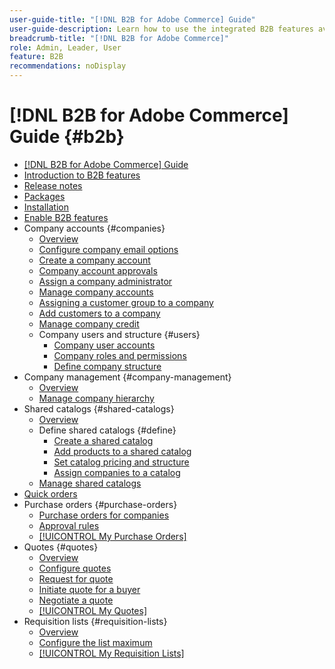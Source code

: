 ```yaml
---
user-guide-title: "[!DNL B2B for Adobe Commerce] Guide"
user-guide-description: Learn how to use the integrated B2B features available for Adobe Commerce, 
breadcrumb-title: "[!DNL B2B for Adobe Commerce]"
role: Admin, Leader, User
feature: B2B
recommendations: noDisplay
---
```


# [!DNL B2B for Adobe Commerce] Guide {#b2b}

+ [[!DNL B2B for Adobe Commerce] Guide](guide-overview.md)
+ [Introduction to B2B features](introduction.md)
+ [Release notes](release-notes.md)
+ [Packages](packages-reference.md)
+ [Installation](install.md)
+ [Enable B2B features](enable-basic-features.md)
+ Company accounts {#companies}
  + [Overview](account-companies.md)
  + [Configure company email options](email-company-configuration.md)
  + [Create a company account](account-company-create.md)
  + [Company account approvals](account-company-approve.md)
  + [Assign a company administrator](account-company-admin.md)
  + [Manage company accounts](account-company-manage.md)
  + [Assigning a customer group to a company](account-company-customer-group.md)
  + [Add customers to a company](customer-assign-company.md)
  + [Manage company credit](credit-company.md)
  + Company users and structure {#users}
    + [Company user accounts](account-company-users.md)
    + [Company roles and permissions](account-company-roles-permissions.md)
    + [Define company structure](account-company-structure.md)
+ Company management {#company-management}
    + [Overview](manage-companies.md)
    + [Manage company hierarchy](assign-companies.md)
+ Shared catalogs {#shared-catalogs}
  + [Overview](catalog-shared.md)
  + Define shared catalogs {#define}
    + [Create a shared catalog](catalog-shared-create.md)
    + [Add products to a shared catalog](catalog-shared-product-add.md)
    + [Set catalog pricing and structure](catalog-shared-pricing-structure.md)
    + [Assign companies to a catalog](catalog-shared-assign-companies.md)
  + [Manage shared catalogs](catalog-shared-manage.md)
+ [Quick orders](quick-order.md)
+ Purchase orders {#purchase-orders}
  + [Purchase orders for companies](purchase-order-flow.md)
  + [Approval rules](account-dashboard-approval-rules.md)
  + [[!UICONTROL My Purchase Orders]](account-dashboard-my-purchase-orders.md)
+ Quotes {#quotes}
  + [Overview](quotes.md)
  + [Configure quotes](configure-quotes.md)
  + [Request for quote](quote-request.md)
  + [Initiate quote for a buyer](sales-rep-initiates-quote.md)
  + [Negotiate a quote](quote-price-negotiation.md)
  + [[!UICONTROL My Quotes]](account-dashboard-my-quotes.md)
+ Requisition lists {#requisition-lists}
  + [Overview](requisition-lists.md)
  + [Configure the list maximum](configure-requisition-lists.md)
  + [[!UICONTROL My Requisition Lists]](account-dashboard-requisition-lists-manage.md)
